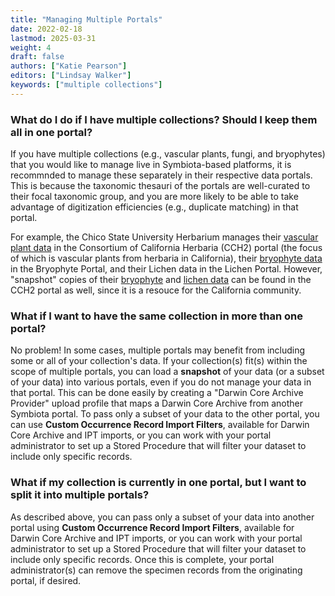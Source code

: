 ```yaml
---
title: "Managing Multiple Portals"
date: 2022-02-18
lastmod: 2025-03-31
weight: 4
draft: false
authors: ["Katie Pearson"]
editors: ["Lindsay Walker"]
keywords: ["multiple collections"]
---
```


### What do I do if I have multiple collections? Should I keep them all in one portal?
If you have multiple collections (e.g., vascular plants, fungi, and bryophytes) that you would like to manage live in Symbiota-based platforms, it is recommnded to manage these separately in their respective data portals. This is because the taxonomic thesauri of the portals are well-curated to their focal taxonomic group, and you are more likely to be able to take advantage of digitization efficiencies (e.g., duplicate matching) in that portal.

For example, the Chico State University Herbarium manages their [vascular plant data](https://www.cch2.org/portal/collections/misc/collprofiles.php?collid=44) in the Consortium of California Herbaria (CCH2) portal (the focus of which is vascular plants from herbaria in California), their [bryophyte data](https://bryophyteportal.org/portal/collections/misc/collprofiles.php?collid=85) in the Bryophyte Portal, and their Lichen data in the Lichen Portal. However, "snapshot" copies of their [bryophyte](https://www.cch2.org/portal/collections/misc/collprofiles.php?collid=65) and [lichen data](https://www.cch2.org/portal/collections/misc/collprofiles.php?collid=63) can be found in the CCH2 portal as well, since it is a resouce for the California community.

### What if I want to have the same collection in more than one portal?
No problem! In some cases, multiple portals may benefit from including some or all of your collection's data. If your collection(s) fit(s) within the scope of multiple portals, you can load a **snapshot** of your data (or a subset of your data) into various portals, even if you do not manage your data in that portal. This can be done easily by creating a "Darwin Core Archive Provider" upload profile that maps a Darwin Core Archive from another Symbiota portal. To pass only a subset of your data to the other portal, you can use **Custom Occurrence Record Import Filters**, available for Darwin Core Archive and IPT imports, or you can work with your portal administrator to set up a Stored Procedure that will filter your dataset to include only specific records.

### What if my collection is currently in one portal, but I want to split it into multiple portals?
As described above, you can pass only a subset of your data into another portal using **Custom Occurrence Record Import Filters**, available for Darwin Core Archive and IPT imports, or you can work with your portal administrator to set up a Stored Procedure that will filter your dataset to include only specific records. Once this is complete, your portal administrator(s) can remove the specimen records from the originating portal, if desired.